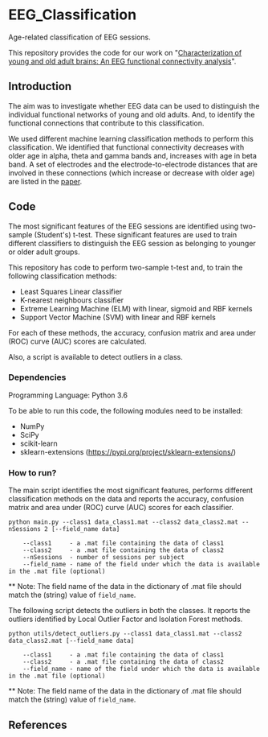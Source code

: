 # EEG_Classification
Age-related classification of EEG sessions.

This repository provides the code for our work on "[Characterization of young and old adult brains: An EEG functional connectivity analysis](https://www.biorxiv.org/content/10.1101/495564v1)". 

## Introduction
The aim was to investigate whether EEG data can be used to distinguish the individual functional networks of young and old adults. And, to identify the functional connections that contribute to this classification. 

We used different machine learning classification methods to perform this classification. We identified that functional connectivity decreases with older age in alpha, theta and gamma bands and, increases with age in beta band.
A set of electrodes and the electrode-to-electrode distances that are involved in these connections (which increase or decrease with older age) are listed in the [paper](https://www.biorxiv.org/content/10.1101/495564v1).

## Code
The most significant features of the EEG sessions are identified using two-sample (Student's) t-test. These significant features are used to train different classifiers to distinguish the EEG session as belonging to younger or older adult groups.

This repository has code to perform two-sample t-test and, to train the following classification methods: 
* Least Squares Linear classifier
* K-nearest neighbours classifier
* Extreme Learning Machine (ELM) with linear, sigmoid and RBF kernels
* Support Vector Machine (SVM) with linear and RBF kernels

For each of these methods, the accuracy, confusion matrix and area under (ROC) curve (AUC) scores are calculated.

Also, a script is available to detect outliers in a class.
 
### Dependencies

Programming Language: Python 3.6

To be able to run this code, the following modules need to be installed:
* NumPy
* SciPy
* scikit-learn
* sklearn-extensions (https://pypi.org/project/sklearn-extensions/)

### How to run?

The main script identifies the most significant features, performs different classification methods on the data and reports the accuracy, confusion matrix and area under (ROC) curve (AUC) scores for each classifier.

```
python main.py --class1 data_class1.mat --class2 data_class2.mat --nSessions 2 [--field_name data]

    --class1     - a .mat file containing the data of class1
    --class2     - a .mat file containing the data of class2
    --nSessions  - number of sessions per subject
    --field_name - name of the field under which the data is available in the .mat file (optional)
```
** Note: The field name of the data in the dictionary of .mat file should match the (string) value of `field_name`.


The following script detects the outliers in both the classes. It reports the outliers identified by Local Outlier Factor and Isolation Forest methods.

```
python utils/detect_outliers.py --class1 data_class1.mat --class2 data_class2.mat [--field_name data]

    --class1     - a .mat file containing the data of class1
    --class2     - a .mat file containing the data of class2
    --field_name - name of the field under which the data is available in the .mat file (optional)
```
** Note: The field name of the data in the dictionary of .mat file should match the (string) value of `field_name`.

## References

